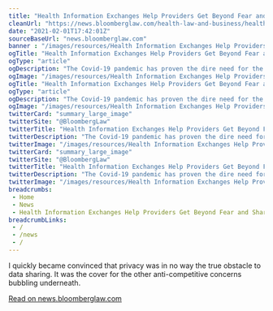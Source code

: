 ```yaml
--- 
title: "Health Information Exchanges Help Providers Get Beyond Fear and Share Data"
cleanUrl: "https://news.bloomberglaw.com/health-law-and-business/health-information-exchanges-help-providers-get-beyond-fear-and-share-data"
date: "2021-02-01T17:42:01Z"
sourceBaseUrl: "news.bloomberglaw.com"
banner : "/images/resources/Health Information Exchanges Help Providers Get Beyond Fear and Share Data.jpg"
ogTitle: "Health Information Exchanges Help Providers Get Beyond Fear and Share Data"
ogType: "article"
ogDescription: "The Covid-19 pandemic has proven the dire need for the health-care industry to share health-care data in a secure, private way. Health information exchanges help providers move past their data sharing fears and toward interoperability, says Deven McGraw, co-founder of Ciitizen and a former HHS health information privacy official."
ogImage: "/images/resources/Health Information Exchanges Help Providers Get Beyond Fear and Share Data.jpg"
ogTitle: "Health Information Exchanges Help Providers Get Beyond Fear and Share Data"
ogType: "article"
ogDescription: "The Covid-19 pandemic has proven the dire need for the health-care industry to share health-care data in a secure, private way. Health information exchanges help providers move past their data sharing fears and toward interoperability, says Deven McGraw, co-founder of Ciitizen and a former HHS health information privacy official."
ogImage: "/images/resources/Health Information Exchanges Help Providers Get Beyond Fear and Share Data.jpg"
twitterCard: "summary_large_image"
twitterSite: "@BloombergLaw"
twitterTitle: "Health Information Exchanges Help Providers Get Beyond Fear and Share Data"
twitterDescription: "The Covid-19 pandemic has proven the dire need for the health-care industry to share health-care data in a secure, private way. Health information exchanges help providers move past their data sharing fears and toward interoperability, says Deven McGraw, co-founder of Ciitizen and a former HHS health information privacy official."
twitterImage: "/images/resources/Health Information Exchanges Help Providers Get Beyond Fear and Share Data.jpg"
twitterCard: "summary_large_image"
twitterSite: "@BloombergLaw"
twitterTitle: "Health Information Exchanges Help Providers Get Beyond Fear and Share Data"
twitterDescription: "The Covid-19 pandemic has proven the dire need for the health-care industry to share health-care data in a secure, private way. Health information exchanges help providers move past their data sharing fears and toward interoperability, says Deven McGraw, co-founder of Ciitizen and a former HHS health information privacy official."
twitterImage: "/images/resources/Health Information Exchanges Help Providers Get Beyond Fear and Share Data.jpg"
breadcrumbs:
 - Home
 - News
 - Health Information Exchanges Help Providers Get Beyond Fear and Share Data
breadcrumbLinks:
 - / 
 - /news
 - / 
---
```

I quickly became convinced that privacy was in no way the true obstacle to data sharing. It was the cover for the other anti-competitive concerns bubbling underneath.  
  
[Read on news.bloomberglaw.com](https://news.bloomberglaw.com/health-law-and-business/health-information-exchanges-help-providers-get-beyond-fear-and-share-data)
